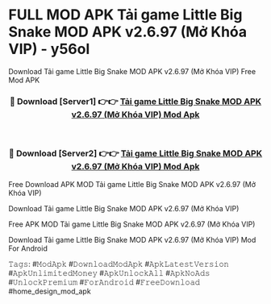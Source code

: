 # FULL MOD APK Tải game Little Big Snake MOD APK v2.6.97 (Mở Khóa VIP) - y56ol
Download Tải game Little Big Snake MOD APK v2.6.97 (Mở Khóa VIP) Free Mod APK

<div align="center">
<h3>🔴 Download [Server1] 👉👉 <a href="https://apk-comot.site?title=Tải_game_Little_Big_Snake_MOD_APK_v2.6.97_(Mở_Khóa_VIP)">Tải game Little Big Snake MOD APK v2.6.97 (Mở Khóa VIP) Mod Apk</a></h3><br>

<h3>🔴 Download [Server2] 👉👉 <a href="https://apk-comot.site?title=Tải_game_Little_Big_Snake_MOD_APK_v2.6.97_(Mở_Khóa_VIP)">Tải game Little Big Snake MOD APK v2.6.97 (Mở Khóa VIP) Mod Apk</a></h3>
</div>


Free Download APK MOD Tải game Little Big Snake MOD APK v2.6.97 (Mở Khóa VIP)

Download Tải game Little Big Snake MOD APK v2.6.97 (Mở Khóa VIP) 

Free APK MOD Tải game Little Big Snake MOD APK v2.6.97 (Mở Khóa VIP) 

Download Tải game Little Big Snake MOD APK v2.6.97 (Mở Khóa VIP) Mod For Android

𝚃𝚊𝚐𝚜: #𝙼𝚘𝚍𝙰𝚙𝚔 #𝙳𝚘𝚠𝚗𝚕𝚘𝚊𝚍𝙼𝚘𝚍𝙰𝚙𝚔 #𝙰𝚙𝚔𝙻𝚊𝚝𝚎𝚜𝚝𝚅𝚎𝚛𝚜𝚒𝚘𝚗 #𝙰𝚙𝚔𝚄𝚗𝚕𝚒𝚖𝚒𝚝𝚎𝚍𝙼𝚘𝚗𝚎𝚢 #𝙰𝚙𝚔𝚄𝚗𝚕𝚘𝚌𝚔𝙰𝚕𝚕 #𝙰𝚙𝚔𝙽𝚘𝙰𝚍𝚜 #𝚄𝚗𝚕𝚘𝚌𝚔𝙿𝚛𝚎𝚖𝚒𝚞𝚖 #𝙵𝚘𝚛𝙰𝚗𝚍𝚛𝚘𝚒𝚍 #𝙵𝚛𝚎𝚎𝙳𝚘𝚠𝚗𝚕𝚘𝚊𝚍 #home_design_mod_apk